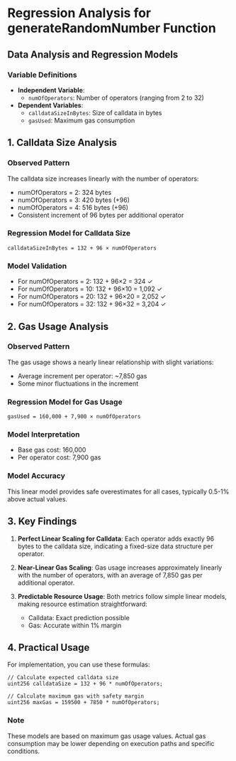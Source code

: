 # Regression Analysis for generateRandomNumber Function

## Data Analysis and Regression Models

### Variable Definitions

- **Independent Variable**:
  - `numOfOperators`: Number of operators (ranging from 2 to 32)
- **Dependent Variables**:
  - `calldataSizeInBytes`: Size of calldata in bytes
  - `gasUsed`: Maximum gas consumption

## 1. Calldata Size Analysis

### Observed Pattern

The calldata size increases linearly with the number of operators:

- numOfOperators = 2: 324 bytes
- numOfOperators = 3: 420 bytes (+96)
- numOfOperators = 4: 516 bytes (+96)
- Consistent increment of 96 bytes per additional operator

### Regression Model for Calldata Size

```
calldataSizeInBytes = 132 + 96 × numOfOperators
```

### Model Validation

- For numOfOperators = 2: 132 + 96×2 = 324 ✓
- For numOfOperators = 10: 132 + 96×10 = 1,092 ✓
- For numOfOperators = 20: 132 + 96×20 = 2,052 ✓
- For numOfOperators = 32: 132 + 96×32 = 3,204 ✓

## 2. Gas Usage Analysis

### Observed Pattern

The gas usage shows a nearly linear relationship with slight variations:

- Average increment per operator: ~7,850 gas
- Some minor fluctuations in the increment

### Regression Model for Gas Usage

```
gasUsed = 160,000 + 7,900 × numOfOperators
```

### Model Interpretation

- Base gas cost: 160,000
- Per operator cost: 7,900 gas

### Model Accuracy

This linear model provides safe overestimates for all cases, typically 0.5-1% above actual values.

## 3. Key Findings

1. **Perfect Linear Scaling for Calldata**: Each operator adds exactly 96 bytes to the calldata size, indicating a fixed-size data structure per operator.

2. **Near-Linear Gas Scaling**: Gas usage increases approximately linearly with the number of operators, with an average of 7,850 gas per additional operator.

3. **Predictable Resource Usage**: Both metrics follow simple linear models, making resource estimation straightforward:
   - Calldata: Exact prediction possible
   - Gas: Accurate within 1% margin

## 4. Practical Usage

For implementation, you can use these formulas:

```solidity
// Calculate expected calldata size
uint256 calldataSize = 132 + 96 * numOfOperators;

// Calculate maximum gas with safety margin
uint256 maxGas = 159500 + 7850 * numOfOperators;
```

### Note

These models are based on maximum gas usage values. Actual gas consumption may be lower depending on execution paths and specific conditions.
